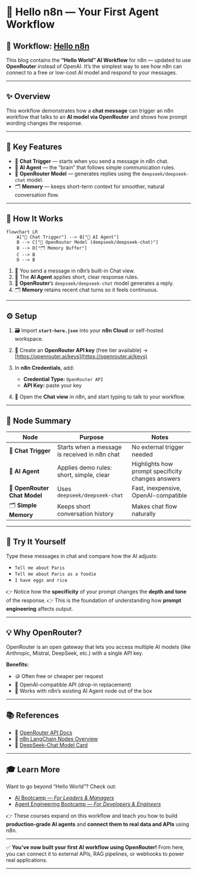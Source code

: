 # 💬 Hello n8n — Your First Agent Workflow
## 🔀 Workflow: [Hello n8n](https://github.com/aminajavaid30/agents-in-action/tree/substack-blogs/101-hello-n8n) 

This blog contains the **“Hello World” AI Workflow** for n8n — updated to use **OpenRouter** instead of OpenAI.
It’s the simplest way to see how n8n can connect to a free or low-cost AI model and respond to your messages.

---

## ✨ Overview

This workflow demonstrates how a **chat message** can trigger an n8n workflow that talks to an **AI model via OpenRouter** and shows how prompt wording changes the response.

---

## 🚀 Key Features

- 💬 **Chat Trigger** — starts when you send a message in n8n chat.
- 🧠 **AI Agent** — the “brain” that follows simple communication rules.
- 🤖 **OpenRouter Model** — generates replies using the `deepseek/deepseek-chat` model.
- 🗂️ **Memory** — keeps short-term context for smoother, natural conversation flow.

---

## 🔄 How It Works

```mermaid
flowchart LR
    A["💬 Chat Trigger"] --> B["🧠 AI Agent"]
    B --> C["🤖 OpenRouter Model (deepseek/deepseek-chat)"]
    B --> D["🗂️ Memory Buffer"]
    C --> B
    D --> B
```

1. 💬 You send a message in n8n’s built-in Chat view.
2. 🧠 The **AI Agent** applies short, clear response rules.
3. 🤖 **OpenRouter**’s `deepseek/deepseek-chat` model generates a reply.
4. 🗂️ **Memory** retains recent chat turns so it feels continuous.

---

## ⚙️ Setup

1. 🗃️ Import **`start-here.json`** into your **n8n Cloud** or self-hosted workspace.
2. 🔑 Create an **OpenRouter API key** (free tier available) → [https://openrouter.ai/keys](https://openrouter.ai/keys)
3. In **n8n Credentials**, add:

   - **Credential Type:** `OpenRouter API`
   - **API Key:** paste your key

4. 🚀 Open the **Chat view** in n8n, and start typing to talk to your workflow.

---

## 🧩 Node Summary

| Node                         | Purpose                                       | Notes                                             |
| ---------------------------- | --------------------------------------------- | ------------------------------------------------- |
| 💬 **Chat Trigger**          | Starts when a message is received in n8n chat | No external trigger needed                        |
| 🧠 **AI Agent**              | Applies demo rules: short, simple, clear      | Highlights how prompt specificity changes answers |
| 🤖 **OpenRouter Chat Model** | Uses `deepseek/deepseek-chat`                 | Fast, inexpensive, OpenAI-compatible              |
| 🗂️ **Simple Memory**         | Keeps short conversation history              | Makes chat flow naturally                         |

---

## 📝 Try It Yourself

Type these messages in chat and compare how the AI adjusts:

- `Tell me about Paris`
- `Tell me about Paris as a foodie`
- `I have eggs and rice`

👉 Notice how the **specificity** of your prompt changes the **depth and tone** of the response.
👉 This is the foundation of understanding how **prompt engineering** affects output.

---

## 💡 Why OpenRouter?

OpenRouter is an open gateway that lets you access multiple AI models (like Anthropic, Mistral, DeepSeek, etc.) with a single API key.

**Benefits:**

- 🪙 Often free or cheaper per request
- 🔄 OpenAI-compatible API (drop-in replacement)
- 🧩 Works with n8n’s existing AI Agent node out of the box

---

## 📚 References

- 📘 [OpenRouter API Docs](https://openrouter.ai/docs)
- 🧩 [n8n LangChain Nodes Overview](https://docs.n8n.io/integrations/builtin/ai/langchain/)
- 🧠 [DeepSeek-Chat Model Card](https://openrouter.ai/models/deepseek/deepseek-chat)

---

## 🎓 Learn More

Want to go beyond “Hello World”?
Check out:

- [AI Bootcamp — _For Leaders & Managers_](https://maven.com/boring-bot/ml-system-design?promoCode=201OFF)
- [Agent Engineering Bootcamp — _For Developers & Engineers_](https://maven.com/boring-bot/advanced-llm?promoCode=200OFF)

👉 These courses expand on this workflow and teach you how to build **production-grade AI agents** and **connect them to real data and APIs** using n8n.

---

✅ **You’ve now built your first AI workflow using OpenRouter!**
From here, you can connect it to external APIs, RAG pipelines, or webhooks to power real applications.

---
